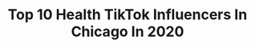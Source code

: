 ---
title: Top 10 Health TikTok Influencers In Chicago In 2020
description: >-
  Find top health TikTok influencers in Chicago in 2020. Most popular hashtags: #health #fitness #chicago #food.
platform: TikTok
profiles:
  - username: "_chrisjordan"
    fullname: >-
      CJ
    location: "United States"
    followers: 16476
    engagement: 1142
    commentsToLikes: 0.036437
    id: ck8s4iaqbbfmr0j78r749awm7
    verified: false
    hashtags: "#splashchallenge, #haunted, #boom, #9screens"
  - username: "waxedhands"
    fullname: >-
      Waxed Hands
    location: "United States"
    followers: 142654
    engagement: 2362
    commentsToLikes: 0.004663
    id: cka0ke7h4m4060i78a4skprmu
    verified: false
    hashtags: "#coke, #couple, #believeitornot, #universe"
  - username: "chicago.dietitian"
    fullname: >-
      Samar Kullab RD, LDN
    location: "United States"
    followers: 34896
    engagement: 465
    commentsToLikes: 0.014868
    id: ckaicclkuk1ph0i783rqpbu6v
    verified: false
    hashtags: "#eatyourveggies, #healthtips, #nojudgement, #proud"
  - username: "alaia.alaia"
    fullname: >-
      Lai lai 🦋
    location: "United States"
    followers: 10977
    engagement: 466
    commentsToLikes: 0.036444
    id: ck90tz47runq10j7890aatttc
    verified: false
    hashtags: "#sneakerhead, #makeuproutine, #badboy, #work"
  - username: "raviandmanali"
    fullname: >-
      Ravi&Manali
    location: "United States"
    followers: 249355
    engagement: 400
    commentsToLikes: 0.010277
    id: ck9c3hpbappgs0j78pjwrrqmb
    verified: false
    hashtags: "#itscoronatime, #desisong, #health, #bolyywoodsong"
  - username: "dvaughn__"
    fullname: >-
      dvaughn__
    location: "United States"
    followers: 8295
    engagement: 429
    commentsToLikes: 0.017630
    id: ck9a7ioob7tir0j78rzb51exw
    verified: false
    hashtags: "#nickelodeon, #challenge, #indoorworkout, #bookclub"
  - username: "wildbiomeskinsens"
    fullname: >-
      wildbiomeskinsense
    location: "United States"
    followers: 3161
    engagement: 773
    commentsToLikes: 0.091072
    id: ck9jw7jz3vasg0j78zar5e8nr
    verified: false
    hashtags: "#foodgrade, #soapunmolding, #chocolate, #exfoliate"
  - username: "masoncmahoneyfit"
    fullname: >-
      Mason Mahoney
    location: "United States"
    followers: 26253
    engagement: 548
    commentsToLikes: 0.011076
    id: ck92t5ylcgh3x0j78d2qe5tc0
    verified: false
    hashtags: "#nutrition, #arms, #armworkout, #athomeworkout"
  - username: "lorenazurc"
    fullname: >-
      Lovena
    location: "United States"
    followers: 2168
    engagement: 1007
    commentsToLikes: 0.097984
    id: ck9nie2epgu1r0j78dhvgzwje
    verified: false
    hashtags: "#ub40vibes, #florida, #longhairdontcare, #thursday"
  - username: "jamesdeveney"
    fullname: >-
      James Deveney
    location: "United States"
    followers: 66642
    engagement: 1381
    commentsToLikes: 0.041553
    id: ck8hrxj8zaq0q0j78hi4qudcf
    verified: false
    hashtags: "#addiction, #family, #workout, #england"
---